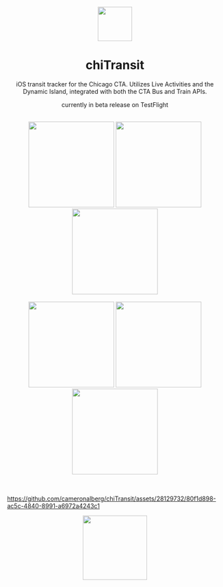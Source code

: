 <br />
<div align="center">
    <img src="https://github.com/cameronalberg/chiTransit/assets/28129732/ec1594b3-f587-43d7-8023-4f33328d163f" width="80" />
  </a>

  <h1 align="center">chiTransit</h3>
  <p> iOS transit tracker for the Chicago CTA. Utilizes Live Activities and the Dynamic Island, integrated with both the CTA Bus and Train APIs.</p>
  <p>currently in beta release on TestFlight</p>

</div>
<br />
<div align="center">
  <img src="https://github.com/cameronalberg/chiTransit/assets/28129732/7875c8a7-ba95-46dd-8362-8ef5a2f82b12" width="200" />
  <img src="https://github.com/cameronalberg/chiTransit/assets/28129732/c381d64b-52db-4b6a-8fdf-231719821ebd" width="200" />
  <img src="https://github.com/cameronalberg/chiTransit/assets/28129732/8dbc1b7a-395d-4a7e-8499-73821279aff8" width="200" />
</div>
<br />
<div align="center">
  <img src="https://github.com/cameronalberg/chiTransit/assets/28129732/7e13eee1-8d46-4e24-9ec8-b05639220ffa" width="200" />
  <img src="https://github.com/cameronalberg/chiTransit/assets/28129732/55392051-30a0-43dd-b633-83aca902f431" width="200" />
  <img src="https://github.com/cameronalberg/chiTransit/assets/28129732/ac9c4a1d-a971-45cb-a4c3-443df4602ce8" width="200" />
</div>
<br />
<br />
<div align="center">
</div>

https://github.com/cameronalberg/chiTransit/assets/28129732/80f1d898-ac5c-4840-8991-a6972a4243c1



<div align="center">
  <img src="https://github.com/cameronalberg/chiTransit/assets/28129732/9a17aa46-0d6f-4b61-9d90-094977290cb4" width="150" />
</div>



